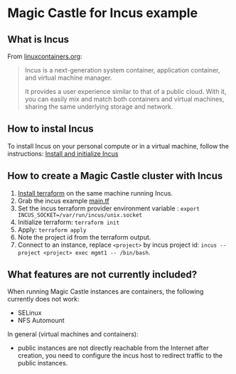 # Magic Castle for Incus example

## What is Incus 

From [linuxcontainers.org](https://linuxcontainers.org/incus/#what-is-incus):
> Incus is a next-generation system container, application container, and virtual machine manager.
>
> It provides a user experience similar to that of a public cloud. With it, you can easily mix and match both containers and virtual machines, sharing the same underlying storage and network.


## How to instal Incus

To install Incus on your personal compute or in a virtual machine,
follow the instructions: [Install and initialize Incus](https://linuxcontainers.org/incus/docs/main/tutorial/first_steps/#install-and-initialize-incus)

## How to create a Magic Castle cluster with Incus

1. [Install terraform](https://developer.hashicorp.com/terraform/install) on the same machine running Incus.
2. Grab the incus example [main.tf](./main.tf)
3. Set the incus terraform provider environment variable : `export INCUS_SOCKET=/var/run/incus/unix.socket`
4. Initialize terraform: `terraform init`
5. Apply: `terraform apply`
6. Note the project id from the terraform output.
7. Connect to an instance, replace `<project>` by incus project id: `incus --project <project> exec mgmt1 -- /bin/bash`.

## What features are not currently included?

When running Magic Castle instances are containers, the following currently does not work:
- SELinux
- NFS Automount

In general (virtual machines and containers):
- public instances are not directly reachable from the Internet after creation,
you need to configure the incus host to redirect traffic to the public instances.
